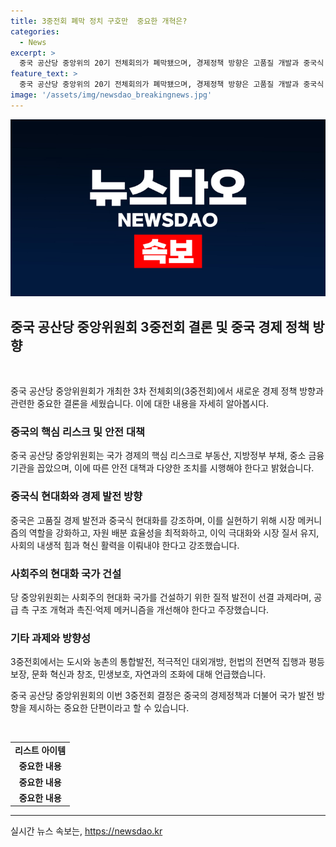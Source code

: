 ```yaml
---
title: 3중전회 폐막 정치 구호만  중요한 개혁은?
categories:
  - News
excerpt: >
  중국 공산당 중앙위의 20기 전체회의가 폐막됐으며, 경제정책 방향은 고품질 개발과 중국식 현대화를 강조했다. 부동산, 지방정부 부채, 중소 금융기관 등을 국가 경제의 핵심 리스크로 지목하고 대응 조치를 취해야 한다고 강조했다. 세부 정책은 기자회견을 통해 곧 발표될 예정이며, 전면적 개혁과 경제 발전을 강조했다. 또한, 면직과 부패 혐의 등 인사 조처도 이뤄졌다. 
feature_text: >
  중국 공산당 중앙위의 20기 전체회의가 폐막됐으며, 경제정책 방향은 고품질 개발과 중국식 현대화를 강조했다. 부동산, 지방정부 부채, 중소 금융기관 등을 국가 경제의 핵심 리스크로 지목하고 대응 조치를 취해야 한다고 강조했다. 세부 정책은 기자회견을 통해 곧 발표될 예정이며, 전면적 개혁과 경제 발전을 강조했다. 또한, 면직과 부패 혐의 등 인사 조처도 이뤄졌다. 
image: '/assets/img/newsdao_breakingnews.jpg'
---
```


<p><img src="/assets/img/newsdao_breakingnews.jpg" alt="ranknews 속보" /></p>

<h2 data-ke-size="size26">중국 공산당 중앙위원회 3중전회 결론 및 중국 경제 정책 방향</h2>

<p data-ke-size="size16">&nbsp;</p>

<p>중국 공산당 중앙위원회가 개최한 3차 전체회의(3중전회)에서 새로운 경제 정책 방향과 관련한 중요한 결론을 세웠습니다. 이에 대한 내용을 자세히 알아봅시다.</p>

<h3>중국의 핵심 리스크 및 안전 대책</h3>

<p>중국 공산당 중앙위원회는 국가 경제의 핵심 리스크로 부동산, 지방정부 부채, 중소 금융기관을 꼽았으며, 이에 따른 안전 대책과 다양한 조치를 시행해야 한다고 밝혔습니다.</p>

<h3>중국식 현대화와 경제 발전 방향</h3>

<p>중국은 고품질 경제 발전과 중국식 현대화를 강조하며, 이를 실현하기 위해 시장 메커니즘의 역할을 강화하고, 자원 배분 효율성을 최적화하고, 이익 극대화와 시장 질서 유지, 사회의 내생적 힘과 혁신 활력을 이뤄내야 한다고 강조했습니다.</p>

<h3>사회주의 현대화 국가 건설</h3>

<p>당 중앙위원회는 사회주의 현대화 국가를 건설하기 위한 질적 발전이 선결 과제라며, 공급 측 구조 개혁과 촉진·억제 메커니즘을 개선해야 한다고 주장했습니다.</p>

<h3>기타 과제와 방향성</h3>

<p>3중전회에서는 도시와 농촌의 통합발전, 적극적인 대외개방, 헌법의 전면적 집행과 평등 보장, 문화 혁신과 창조, 민생보호, 자연과의 조화에 대해 언급했습니다.</p>

<p>중국 공산당 중앙위원회의 이번 3중전회 결정은 중국의 경제정책과 더불어 국가 발전 방향을 제시하는 중요한 단편이라고 할 수 있습니다.</p>

<p data-ke-size="size16">&nbsp;</p>

<table>
    <tr>
        <td style="text-align: center; height: 17px;"><b>리스트 아이템</b></td>
    </tr>
    <tr>
        <td style="text-align: center; height: 17px;"><b>중요한 내용</b></td>
    </tr>
    <tr>
        <td style="text-align: center; height: 17px;"><b>중요한 내용</b></td>
    </tr>
    <tr>
        <td style="text-align: center; height: 17px;"><b>중요한 내용</b></td>
    </tr>
</table>

<p><hr></p>
실시간 뉴스 속보는, <a href="https://newsdao.kr" rel="dofollow">https://newsdao.kr</a>


